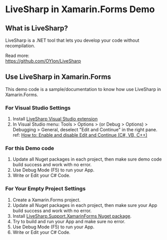 # LiveSharp in Xamarin.Forms Demo

## What is LiveSharp?
LiveSharp is a .NET tool that lets you develop your code without recompilation.

Read more:  
https://github.com/OYIon/LiveSharp

## Use LiveSharp in Xamarin.Forms
This demo code is a sample/documentation to know how use LiveSharp in Xamarin.Forms. 

### For Visual Studio Settings
1. Install [LiveSharp Visual Studio extension](https://marketplace.visualstudio.com/items?itemName=ionoy.LiveSharp)
2. In Visual Studio menu: Tools > Options > (or Debug > Options) > Debugging > General, deselect "Edit and Continue" in the right pane.  
   ref: [How to: Enable and disable Edit and Continue (C#, VB, C++)](https://docs.microsoft.com/en-us/visualstudio/debugger/how-to-enable-and-disable-edit-and-continue?view=vs-2017)


### For this Demo code

1. Update all Nuget packages in each project, then make sure demo code build success and work with no error.
3. Use Debug Mode (F5) to run your App.
4. Write or Edit your C# Code.


### For Your Empty Project Settings

1. Create a Xamarin.Forms project.
2. Update all Nuget packages in each project, then make sure your App build success and work with no error.
3. Install [LiveSharp.Support.XamarinForms Nuget package](https://www.nuget.org/packages/LiveSharp.Support.XamarinForms/).
4. Try to build and run your App and make sure no error.
5. Use Debug Mode (F5) to run your App.
6. Write or Edit your C# Code.
